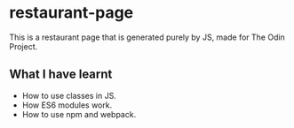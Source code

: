 # restaurant-page
This is a restaurant page that is generated purely by JS, made for The Odin Project.

## What I have learnt
- How to use classes in JS.
- How ES6 modules work.
- How to use npm and webpack.
